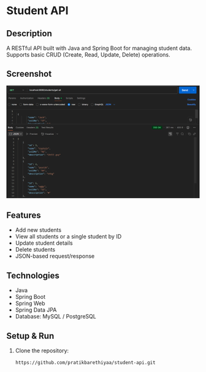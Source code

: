 # Student API

## Description
A RESTful API built with Java and Spring Boot for managing student data.  
Supports basic CRUD (Create, Read, Update, Delete) operations.

## Screenshot
![Student API Screenshot](image/api_ss.png)

## Features
- Add new students
- View all students or a single student by ID
- Update student details
- Delete students
- JSON-based request/response

## Technologies
- Java
- Spring Boot
- Spring Web
- Spring Data JPA
- Database: MySQL / PostgreSQL

## Setup & Run
1. Clone the repository:
   ```bash
   https://github.com/pratikbarethiyaa/student-api.git
